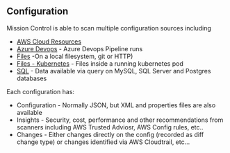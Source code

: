 ## Configuration

Mission Control is able to scan multiple configuration sources including

- [AWS Cloud Resources](./aws)
- [Azure Devops](./azure-devops.md) - Azure Devops Pipeline runs
- [Files](./file)  -On a local filesystem, git or HTTP)
- [Files - Kubernetes](/kubernetes-file) - Files inside a running kubernetes pod
- [SQL](./sql.md) - Data available via query on MySQL, SQL Server and Postgres databases

Each configuration has:

- Configuration - Normally JSON, but XML and properties files are also available
- Insights - Security, cost, performance and other recommendations from scanners including AWS Trusted Adviosr, AWS Config rules, etc..
- Changes - Either changes directly on the config (recorded as diff change type) or changes identified via AWS Cloudtrail, etc...
